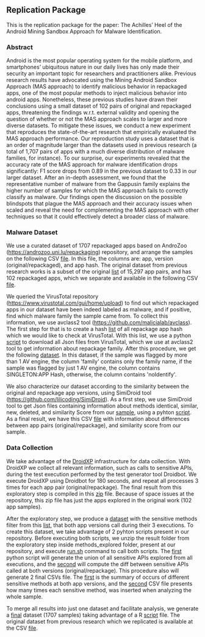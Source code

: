 ## Replication Package


This is the replication package for the paper: The Achilles’ Heel of the Android Mining Sandbox Approach for Malware Identification.

### Abstract


Android is the most popular operating system for the mobile platform, and smartphones’ ubiquitous nature in our daily lives has only made their security an important topic for researchers and practitioners alike. Previous research results have advocated using the Mining Android Sandbox Approach (MAS approach) to identify malicious behavior in repackaged apps, one of the most popular methods to inject malicious behavior into android apps. Nonetheless, these previous studies have drawn their conclusions using a small dataset of 102 pairs of original and repackaged apps, threatening the findings w.r.t. external validity and opening the question of whether or not the MAS approach scales to larger and more diverse datasets. To mitigate these issues, we conduct a new experiment that reproduces the state-of-the-art research that empirically evaluated the MAS approach performance. Our reproduction study uses a dataset that is an order of magnitude larger than the datasets used in previous research (a total of 1,707 pairs of apps with a much diverse distribution of malware families, for instance). To our surprise, our experiments revealed that the accuracy rate of the MAS approach for malware identification drops significantly: F1 score drops from 0.89 in the previous dataset to 0.33 in our larger dataset. After an in-depth assessment, we found that the representative number of malware from the Gappusin family explains the higher number of samples for which the MAS approach fails to correctly classify as malware. Our findings open the discussion on the possible blindspots that plague the MAS approach and their accuracy issues when scaled and reveal the need for complementing the MAS approach with other techniques so that it could effectively detect a broader class of malware.

### Malware Dataset


We use a curated dataset of 1707 repackaged apps based on AndroZoo (https://androzoo.uni.lu/repackaging) repository, and arrange the samples on the following CSV [file](../paper-droidxptrace-results-F55A/appsHash.csv). In this file, the columns are: app, version (original/repackaged), and app hash. The original dataset from previous research works is a subset of the original [list](https://github.com/serval-snt-uni-lu/RePack/blob/master/repackaging_pairs.txt) of 15,297 app pairs, and has 102 repackaged apps, which we separate and available in the following CSV [file](../paper-droidxptrace-results-F55A/originalMalwareSample.csv).

We queried the VirusTotal repository (https://www.virustotal.com/gui/home/upload) to find out which repackaged apps in our dataset have been indeed labeled as malware, and if positive, find which malware family the sample came from. To collect this information, we use avclass2 tool (https://github.com/malicialab/avclass). The first step for that is to create a hash [list](../paper-droidxptrace-results-F55A/listRepackageHash.csv) of all repackage app hash which we would like to check at VirusTotal. With this list, we use a python [script](../paper-droidxptrace-results-F55A/urltoFile.py) to download all Json files from VirusTotal, which we use at avclass2 tool to get information about repackage family. After this procedure, we get the following [dataset](../paper-droidxptrace-results-F55A/avclass.csv). In this dataset, if the sample was flagged by more than 1 AV engine, the column 'family' contains only the family name, if the sample was flagged by just 1 AV engine, the column contains SINGLETON:APP Hash, otherwise, the column contains 'noIdentify'.

We also characterize our dataset according to the similarity between the original and repackage app versions, using SimiDroid tool (https://github.com/lilicoding/SimiDroid). As a first step, we use SimiDroid tool to get Json files containing information about methods identical, similar, new, deleted, and similarity Score from our [sample](../paper-droidxptrace-results-F55A/listapps.csv), using a pyhton [script](../paper-droidxptrace-results-F55A/getJsonFilefromSimiDroid.py). As a final result, we have this CSV [file](../paper-droidxptrace-results-F55A/summarySimiDroid.csv) with information about differences between app pairs (original/repackage), and similarity score from our sample.

### Data Collection


We take advantage of the [DroidXP](https://github.com/droidxp/benchmark) infrastructure for data collection. With DroidXP we collect all relevant information, such as calls to sensitive APIs, during the test execution performed by the test generator tool Droidbot. We execute DroidXP using Droidbot for 180 seconds, and repeat all processes 3 times for each app pair (original/repackage). The final result from this exploratory step is compiled in this [zip](../paper-droidxptrace-results-F55A/180_preview_work.zip) file. Because of space issues at the repository, this zip file has just the apps explored in the original work (102 app samples). 

After the exploratory step, we produce a [dataset](../paper-droidxptrace-results-F55A/methods_explored/output/methodsExplored.zip) with the sensitive methods filter from this [list](../paper-droidxptrace-results-F55A/methods_explored/scripts/sensitive_methods.txt), that both app versions call during their 3 executions. To create this dataset, we take advantage of 2 pyhton scripts present in our repository. Before executing both scripts, we unzip the result folder from the exploratory step inside methods_explored folder, present at our repository, and execute [run.sh](../paper-droidxptrace-results-F55A/methods_explored/run.sh) command to call both scripts. The [first](../paper-droidxptrace-results-F55A/methods_explored/scripts/generate_union_of_executions.py) python script will generate the union of all sensitive APIs explored from all executions, and the [second](../paper-droidxptrace-results-F55A/methods_explored/scripts/compute_diff_between_benign_and_malign.py) will compute the diff between sensitive APIs called at both versions (original/repackage). This procedure also will generate 2 final CSVs file. The [first](../paper-droidxptrace-results-F55A/methods_explored/output/diffs/summary.csv) is the summary of occurs of different sensitive methods at both app versions, and the [second](../paper-droidxptrace-results-F55A/methods_explored/output/diffs/methods_in_diff.csv) CSV file presents how many times each sensitive method, was inserted when analyzing the whole sample.

To merge all results into just one dataset and facilitate analysis, we generate a [final](../paper-droidxptrace-results-F55A/sample_final_ds.csv) dataset (1707 samples) taking advantage of a R [script](../paper-droidxptrace-results-F55A/merge-datasets.Rmd) file. The original dataset from previous research which we replicated is available at the CSV [file](../paper-droidxptrace-results-F55A/samples_DL_final_ds.csv).

